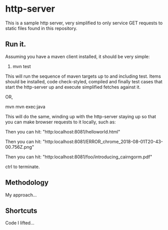 # http-server 

This is a sample http server, very simplified to only service GET requests to static files found in this repository.

## Run it.

Assuming you have a maven client installed, it should be very simple:

1. mvn test<CR>

This will run the sequence of maven targets up to and including test.  Items should be installed, code check-styled, compiled and finally
test cases that start the http-server up and execute simplified fetches against it.

OR,

mvn mvn exec:java<CR>

This will do the same, winding up with the http-server staying up so that you can make browser requests to it locally, such as:

Then you can hit: "http:localhost:8081/helloworld.html"

Then you can hit: "http:localhost:8081/ERROR_chrome_2018-08-01T20-43-00.756Z.png"

Then you can hit: "http:localhost:8081/foo/introducing_cairngorm.pdf"

ctrl<C> to terminate.

## Methodology

My approach...

## Shortcuts

Code I lifted...
